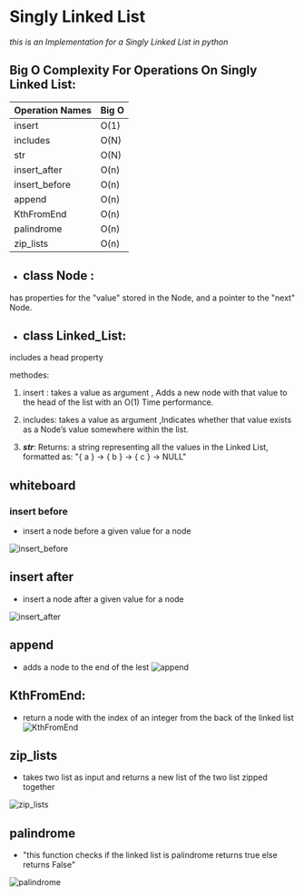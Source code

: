 # Singly Linked List

*this is an Implementation for a Singly Linked List in python*

## Big O Complexity For Operations On Singly Linked List:

| Operation Names | Big O |
| ----------- | ----------- |
| insert | O(1) |
| includes | O(N) |
| str | O(N) |
|insert_after| O(n)|
|insert_before|O(n)|
|append|O(n)|
|KthFromEnd|O(n)|
|palindrome|O(n)|
|zip_lists|O(n)|

-  ## class Node : 

has properties for the "value" stored in the Node, and a pointer to the "next" Node.

- ## class Linked_List:
includes a head property

methodes: 
1. insert : takes a value as argument , Adds a new node with that value to the head of the list with an O(1) Time performance.

2. includes:  takes a value as argument ,Indicates whether that value exists as a Node’s value somewhere within the list.

3. *__str__*: 
Returns: a string representing all the values in the Linked List, formatted as:
"{ a } -> { b } -> { c } -> NULL"

## whiteboard

### insert before
- insert a node before a given value for a node

![insert_before](/data_structures_and_algorithms/images/insert_before.jpg)

## insert after 
- insert a node after a given value for a node 

![insert_after](/data_structures_and_algorithms/images/insert_after.jpg)

## append 

- adds a node to the end of the lest 
![append](/data_structures_and_algorithms/images/append.jpg)

## KthFromEnd:

- return a node with the index of an integer from the back of the linked list 
![KthFromEnd](/data_structures_and_algorithms/images/KthFromEnd.jpg)

## zip_lists
-  takes two list as input and returns a new list of the two list zipped together 

![zip_lists](/data_structures_and_algorithms/images/zip_lists.jpg)

## palindrome

- "this function checks if the linked list is palindrome returns true else returns False"

![palindrome](/data_structures_and_algorithms/images/palindrome.jpg)



